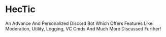 # HecTic
An Advance And Personalized Discord Bot Which Offers Features Like: Moderation, Utility, Logging, VC Cmds And Much More Discussed Further!
